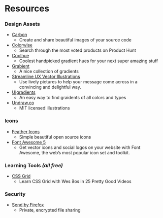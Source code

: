 # Resources

### Design Assets
* [Carbon](https://carbon.now.sh)
  * Create and share beautiful images of your source code
* [Colorwise](https://colorwise.io/)
  * Search through the most voted products on Product Hunt
* [Coolhue](https://webkul.github.io/coolhue/)
  * Coolest handpicked gradient hues for your next super amazing stuff
* [Grabient](https://www.grabient.com/)
  * A nice collection of gradients
* [Streamline UX Vector Illustrations](http://streamlineicons.com/ux/)
  * Use lively pictures to help your message come across in a convincing and delightful way.
* [UIgradients](https://uigradients.com/)
  * An easy way to find graidents of all colors and types
* [Undraw.co](https://undraw.co/)
  * MIT licensed illustrations
### Icons
* [Feather Icons](https://feathericons.com/)
  * Simple beautiful open source icons
* [Font Awesome 5](https://fontawesome.com/)
  * Get vector icons and social logos on your website with Font Awesome, the web’s most popular icon set and toolkit.
### Learning Tools _(all free)_
* [CSS Grid](https://cssgrid.io/)
  * Learn CSS Grid with Wes Bos in 25 Pretty Good Videos
### Security
* [Send by Firefox](https://send.firefox.com)
  * Private, encrypted file sharing
